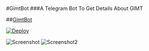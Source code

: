 #GimtBot
###A Telegram Bot To Get Details About GIMT

##[GimtBot](https://telegram.me/GimtBot "GIMT Bot")

[![Deploy](https://www.herokucdn.com/deploy/button.svg)](https://heroku.com/deploy)

![Screenshot](http://i.imgur.com/q5701P1.jpg "Screenshot")
![Screenshot2](http://i.imgur.com/oybnD6y.jpg "Screenshot2")